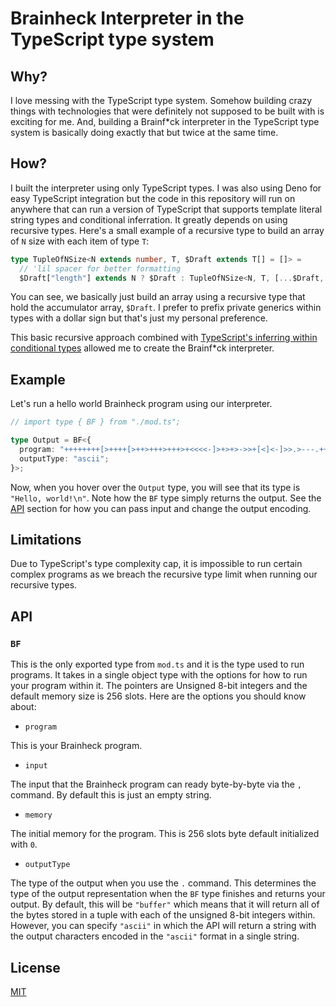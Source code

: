# Brainheck Interpreter in the TypeScript type system

## Why?

I love messing with the TypeScript type system. Somehow building crazy things with technologies that were definitely not supposed to be built with is exciting for me. And, building a Brainf\*ck interpreter in the TypeScript type system is basically doing exactly that but twice at the same time.

## How?

I built the interpreter using only TypeScript types. I was also using Deno for easy TypeScript integration but the code in this repository will run on anywhere that can run a version of TypeScript that supports template literal string types and conditional inferration. It greatly depends on using recursive types. Here's a small example of a recursive type to build an array of `N` size with each item of type `T`:

```ts
type TupleOfNSize<N extends number, T, $Draft extends T[] = []> =
  // 'lil spacer for better formatting
  $Draft["length"] extends N ? $Draft : TupleOfNSize<N, T, [...$Draft, T]>;
```

You can see, we basically just build an array using a recursive type that hold the accumulator array, `$Draft`. I prefer to prefix private generics within types with a dollar sign but that's just my personal preference.

This basic recursive approach combined with [TypeScript's inferring within conditional types](https://www.typescriptlang.org/docs/handbook/2/conditional-types.html#inferring-within-conditional-types) allowed me to create the Brainf\*ck interpreter.

## Example

Let's run a hello world Brainheck program using our interpreter.

```ts
// import type { BF } from "./mod.ts";

type Output = BF<{
  program: "++++++++[>++++[>++>+++>+++>+<<<<-]>+>+>->>+[<]<-]>>.>---.+++++++..+++.>>.<-.<.+++.------.--------.>>+.>++.";
  outputType: "ascii";
}>;
```

Now, when you hover over the `Output` type, you will see that its type is
`"Hello, world!\n"`. Note how the `BF` type simply returns the output. See the
[API](#API) section for how you can pass input and change the output encoding.

## Limitations

Due to TypeScript's type complexity cap, it is impossible to run certain complex
programs as we breach the recursive type limit when running our recursive types.

## API

### `BF`

This is the only exported type from `mod.ts` and it is the type used to run
programs. It takes in a single object type with the options for how to run your
program within it. The pointers are Unsigned 8-bit integers and the default
memory size is 256 slots. Here are the options you should know about:

- `program`

This is your Brainheck program.

- `input`

The input that the Brainheck program can ready byte-by-byte via the `,`
command. By default this is just an empty string.

- `memory`

The initial memory for the program. This is 256 slots byte default initialized
with `0`.

- `outputType`

The type of the output when you use the `.` command. This determines the type of
the output representation when the `BF` type finishes and returns your output.
By default, this will be `"buffer"` which means that it will return all of the
bytes stored in a tuple with each of the unsigned 8-bit integers within.
However, you can specify `"ascii"` in which the API will return a string with
the output characters encoded in the `"ascii"` format in a single string.

## License

[MIT](./LICENSE)
